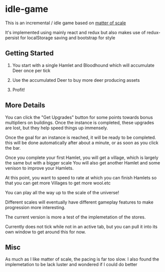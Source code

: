 # idle-game

This is an incremental / idle game based on [matter of scale](http://astarsearcher.com/)

It's implemented using mainly react and redux but also makes use of redux-persist for localStorage saving and bootstrap for style

## Getting Started

  1. You start with a single Hamlet and Bloodhound which will accumulate Deer once per tick

  2. Use the accumulated Deer to buy more deer producing assets

  3. Profit!

## More Details

  You can click the "Get Upgrades" button for some points towards bonus multipliers on buildings.   Once the instance is completed, these upgrades are lost, but they help speed things up immensely.

  Once the goal for an instance is reached, it will be ready to be completed. this will be done automatically after about a minute, or as soon as you click the bar.

  Once you complete your first Hamlet, you will get a village, which is largely the same but with a bigger scale
  You will also get another Hamlet and some venison to improve your Hamlets.

  At this point, you want to speed to rate at which you can finish Hamlets so that you can get more Villages to get more wool.etc

  You can play all the way up to the scale of the universe!

  Different scales will eventually have different gameplay features to make progression more interesting.

  The current version is more a test of the implemetation of the stores.

  Currently does not tick while not in an active tab, but you can pull it into its own window to get around this for now.

## Misc

As much as I like matter of scale, the pacing is far too slow.  I also found the implemetation to be lack luster and wondered if I could do better
